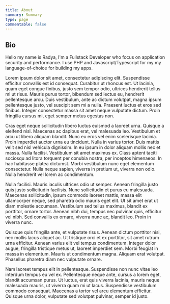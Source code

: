```yaml
---
title: About
summary: Summary
type: page
commentable: false
---
```

## Bio
Hello my name is  Radya, I'm a Fullstack Developer who focus on application security and performance.
I use PHP and Javascript/Typescript for my my language-of-choice for building my apps.



Lorem ipsum dolor sit amet, consectetur adipiscing elit. Suspendisse efficitur convallis est id consequat. Curabitur ut rhoncus est. Ut lacinia, quam eget congue finibus, justo sem tempor odio, ultrices hendrerit tellus mi ut risus. Mauris purus tortor, bibendum sed lectus eu, hendrerit pellentesque arcu. Duis vestibulum, ante ac dictum volutpat, magna ipsum pellentesque justo, vel suscipit sem mi a nulla. Praesent luctus et eros sed finibus. Integer consectetur massa sit amet neque vulputate dictum. Proin fringilla cursus mi, eget semper metus egestas non.

Cras eget neque sollicitudin libero luctus euismod a laoreet urna. Quisque a eleifend nisl. Maecenas ac dapibus erat, vel malesuada leo. Vestibulum et arcu ut libero aliquam blandit. Nunc eu eros vel enim scelerisque lacinia. Proin imperdiet auctor urna eu tincidunt. Nulla in varius tortor. Duis mattis velit sed nisl vehicula dignissim. In eu ipsum in dolor aliquam mollis nec et massa. Nulla facilisi. Vestibulum sit amet maximus ex. Class aptent taciti sociosqu ad litora torquent per conubia nostra, per inceptos himenaeos. In hac habitasse platea dictumst. Morbi vestibulum nunc eget elementum consectetur. Nulla neque sapien, viverra in pretium ut, viverra non odio. Nulla hendrerit vel lorem ac condimentum.

Nulla facilisi. Mauris iaculis ultrices odio ut semper. Aenean fringilla justo quis justo sollicitudin facilisis. Nunc sollicitudin et purus eu malesuada. Maecenas sollicitudin, ipsum commodo laoreet mattis, massa elit ullamcorper neque, sed pharetra odio mauris eget elit. Ut sit amet erat ut diam molestie accumsan. Vestibulum sed tellus maximus, blandit ex porttitor, ornare tortor. Aenean nibh dui, tempus nec pulvinar quis, efficitur vel nibh. Sed convallis ex ornare, viverra nunc ac, blandit leo. Proin in viverra nunc.

Quisque quis fringilla ante, et vulputate risus. Aenean dictum porttitor nisi, nec mollis lacus aliquet ac. Ut tristique orci et ex porttitor, sit amet rutrum urna efficitur. Aenean varius elit vel tempus condimentum. Integer dolor augue, fringilla tristique metus ut, laoreet imperdiet sem. Morbi feugiat in massa in elementum. Mauris ut condimentum magna. Aliquam erat volutpat. Phasellus pharetra diam nec vulputate ornare.

Nam laoreet tempus elit in pellentesque. Suspendisse non nunc vitae leo interdum tempus eu vel ex. Pellentesque neque ante, cursus a lorem eget, blandit accumsan purus. Ut luctus, erat quis viverra lacinia, mauris neque malesuada mauris, ut viverra quam mi ut lacus. Suspendisse vestibulum commodo consequat. Maecenas a tortor vel arcu elementum efficitur. Quisque urna dolor, vulputate sed volutpat pulvinar, semper id justo. 
